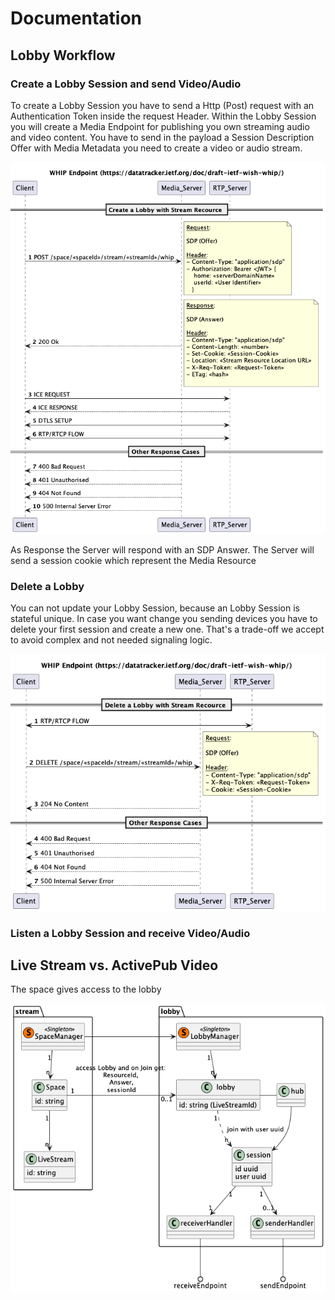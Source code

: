 # Documentation

## Lobby Workflow

### Create a Lobby Session and send Video/Audio
To create a Lobby Session you have to send a Http (Post) request with an Authentication Token inside the request Header.
Within the Lobby Session you will create a Media Endpoint for publishing you own streaming audio and video content.
You have to send in the payload a Session Description Offer with Media Metadata you need to create a video or audio stream.

!["live-stream"](./uml/sequence/lobby-create-whip.png)

As Response the Server will respond with an SDP Answer.
The Server will send a session cookie which represent the Media Resource

### Delete a Lobby
You can not update your Lobby Session, because an Lobby Session is stateful unique. 
In case you want change you sending devices you have to delete your first session and create a new one.
That's a trade-off we accept to avoid complex and not needed signaling logic.

!["live-stream"](./uml/sequence/lobby-delete-whip.png)


### Listen a Lobby Session and receive Video/Audio 


## Live Stream vs. ActivePub Video

The space gives access to the lobby

!["live-stream"](./uml/class/lobby.class.png)

